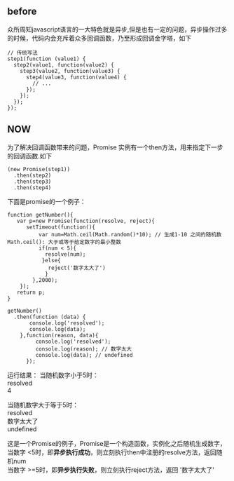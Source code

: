 before
---
众所周知javascript语言的一大特色就是异步,但是也有一定的问题，异步操作过多的时候，代码内会充斥着众多回调函数，乃至形成回调金字塔，如下<br/>
```
// 传统写法
step1(function (value1) {
  step2(value1, function(value2) {
    step3(value2, function(value3) {
      step4(value3, function(value4) {
        // ...
      });
    });
  });
});
```
NOW
---
为了解决回调函数带来的问题，Promise 实例有一个then方法，用来指定下一步的回调函数.如下<br/>
```
(new Promise(step1))
  .then(step2)
  .then(step3)
  .then(step4)
```
下面是promise的一个例子：<br/>
```
function getNumber(){
   var p=new Promise(function(resolve, reject){
      setTimeout(function(){
          var num=Math.ceil(Math.random()*10); // 生成1-10 之间的随机数 Math.ceil(): 大于或等于给定数字的最小整数
          if(num < 5){
            resolve(num);
           }else{
             reject('数字太大了')
            }
        },2000);
    });
   return p;
}

getNumber()
  .then(function (data) {
       console.log('resolved');
       console.log(data);
    },function(reason, data){
         console.log('resolved');
         console.log(reason); // 数字太大
         console.log(data); // undefined
      });
 ```
 运行结果：
  当随机数字小于5时：<br/>
      resolved<br/>
      4
  
  当随机数字大于等于5时：<br/>
     resolved<br/>
     数字太大了<br/>
     undefined<br/>

这是一个Promise的例子，Promise是一个构造函数，实例化之后随机生成数字，<br>
当数字 <5时，即**异步执行成功**，则立刻执行then中注册的resolve方法，返回随机num<br>
当数字 >=5时，即**异步执行失败**，则立刻执行reject方法，返回 '数字太大了'



